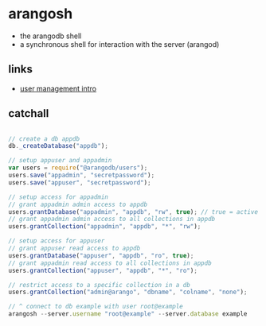 # arangosh

- the arangodb shell
- a synchronous shell for interaction with the server (arangod)

## links

- [user management intro](https://www.arangodb.com/learn/operations/user-management/)

## catchall

```javascript

// create a db appdb
db._createDatabase("appdb");

// setup appuser and appadmin
var users = require("@arangodb/users");
users.save("appadmin", "secretpassword");
users.save("appuser", "secretpassword");

// setup access for appadmin
// grant appadmin admin access to appdb
users.grantDatabase("appadmin", "appdb", "rw", true); // true = active user
// grant appadmin admin access to all collections in appdb
users.grantCollection("appadmin", "appdb", "*", "rw");

// setup access for appuser
// grant appuser read access to appdb
users.grantDatabase("appuser", "appdb", "ro", true);
// grant appadmin read access to all collections in appdb
users.grantCollection("appuser", "appdb", "*", "ro");

// restrict access to a specific collection in a db
users.grantCollection("admin@arango", "dbname", "colname", "none");

// ^ connect to db example with user root@example
arangosh --server.username "root@example" --server.database example
```
